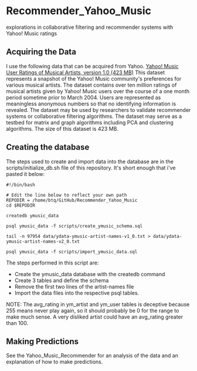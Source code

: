 # Recommender_Yahoo_Music
explorations in collaborative filtering and recommender systems with Yahoo! Music ratings
## Acquiring the Data

I use the following data that can be acquired from Yahoo.
[Yahoo! Music User Ratings of Musical Artists, version 1.0 (423 MB)](http://webscope.sandbox.yahoo.com/catalog.php?datatype=r&did=1)
    This dataset represents a snapshot of the Yahoo! Music community's preferences for various musical artists. The dataset contains over ten million ratings of musical artists given by Yahoo! Music users over the course of a one month period sometime prior to March 2004. Users are represented as meaningless anonymous numbers so that no identifying information is revealed. The dataset may be used by researchers to validate recommender systems or collaborative filtering algorithms. The dataset may serve as a testbed for matrix and graph algorithms including PCA and clustering algorithms. The size of this dataset is 423 MB.

## Creating the database
The steps used to create and import data into the database are in the scripts/initialize_db.sh file of this repository. It's short enough that i've pasted it below:
```
#!/bin/bash

# Edit the line below to reflect your own path
REPODIR = /home/btq/GitHub/Recommender_Yahoo_Music
cd $REPODIR

createdb ymusic_data

psql ymusic_data -f scripts/create_ymusic_schema.sql

tail -n 97954 data/ydata-ymusic-artist-names-v1_0.txt > data/ydata-ymusic-artist-names-v2_0.txt

psql ymusic_data -f scripts/import_ymusic_data.sql

```
The steps performed in this script are:
* Create the ymusic_data database with the createdb command
* Create 3 tables and define the schema
* Remove the first two lines of the artist-names file
* Import the data files into the respective psql tables.

NOTE: The avg_rating in ym_artist and ym_user tables is deceptive because 255 means never play again, so it should probably be 0 for the range to make much sense. A very disliked artist could have an avg_rating greater than 100.

## Making Predictions
See the Yahoo_Music_Recommender for an analysis of the data and an explanation of how to make predictions.
